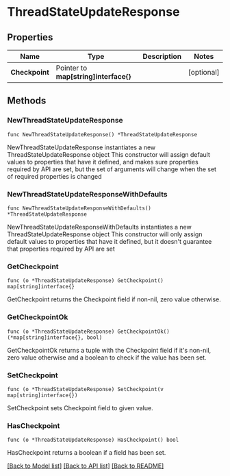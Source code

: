 # ThreadStateUpdateResponse

## Properties

Name | Type | Description | Notes
------------ | ------------- | ------------- | -------------
**Checkpoint** | Pointer to **map[string]interface{}** |  | [optional] 

## Methods

### NewThreadStateUpdateResponse

`func NewThreadStateUpdateResponse() *ThreadStateUpdateResponse`

NewThreadStateUpdateResponse instantiates a new ThreadStateUpdateResponse object
This constructor will assign default values to properties that have it defined,
and makes sure properties required by API are set, but the set of arguments
will change when the set of required properties is changed

### NewThreadStateUpdateResponseWithDefaults

`func NewThreadStateUpdateResponseWithDefaults() *ThreadStateUpdateResponse`

NewThreadStateUpdateResponseWithDefaults instantiates a new ThreadStateUpdateResponse object
This constructor will only assign default values to properties that have it defined,
but it doesn't guarantee that properties required by API are set

### GetCheckpoint

`func (o *ThreadStateUpdateResponse) GetCheckpoint() map[string]interface{}`

GetCheckpoint returns the Checkpoint field if non-nil, zero value otherwise.

### GetCheckpointOk

`func (o *ThreadStateUpdateResponse) GetCheckpointOk() (*map[string]interface{}, bool)`

GetCheckpointOk returns a tuple with the Checkpoint field if it's non-nil, zero value otherwise
and a boolean to check if the value has been set.

### SetCheckpoint

`func (o *ThreadStateUpdateResponse) SetCheckpoint(v map[string]interface{})`

SetCheckpoint sets Checkpoint field to given value.

### HasCheckpoint

`func (o *ThreadStateUpdateResponse) HasCheckpoint() bool`

HasCheckpoint returns a boolean if a field has been set.


[[Back to Model list]](../README.md#documentation-for-models) [[Back to API list]](../README.md#documentation-for-api-endpoints) [[Back to README]](../README.md)


